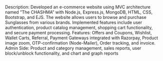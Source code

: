 Description: Developed an e-commerce website using MVC architecture named ”The CHASHMA”
with Node.js, Express.js, MongoDB, HTML, CSS, Bootstrap, and EJS. The website allows users
to browse and purchase Sunglasses from various brands. Implemented features include user authentication,
product catalog management, shopping cart functionality, and secure payment processing.
Features: Offers and Coupons, Wishlist, Wallet Carts, Referral, Payment Gateways integrated with
Razorpay, Product image zoom, OTP-confirmation (Node-Mailer), Order tracking, and invoice.
Admin Side: Product and category management, sales reports, user block/unblock functionality, and
chart and graph reports
